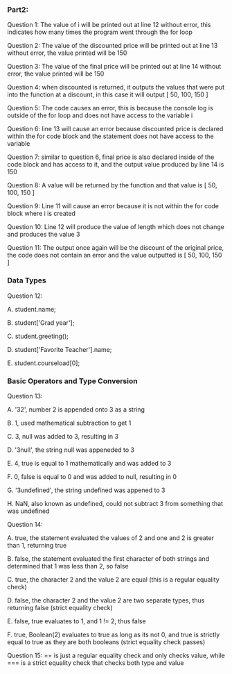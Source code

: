 ### Part2:
Question 1: The value of i will be printed out at line 12 without error, this indicates how many times the program went through the for loop

Question 2: The value of the discounted price will be printed out at line 13 without error, the value printed will be 150

Question 3: The value of the final price will be printed out at line 14 without error, the value printed will be 150

Question 4: when discounted is returned, it outputs the values that were put into the function at a discount, in this case it will output [ 50, 100, 150 ]

Question 5: The code causes an error, this is because the  console log is outside of the for loop and does not have access to the variable i

Question 6: line 13 will cause an error because discounted price is declared within the for code block and the statement does not have access to the variable

Question 7: similar to question 6, final price is also declared inside of the code block and has access to it, and the output value produced by line 14 is 150

Question 8: A value will be returned by the function and that value is [ 50, 100, 150 ]

Question 9: Line 11 will cause an error because it is not within the for code block where i is created 

Question 10: Line 12 will produce the value of length which does not change and produces the value 3

Question 11: The output once again will be the discount of the original price, the code does not contain an error and the value outputted is [ 50, 100, 150 ] 
### Data Types
Question 12:

A. student.name;

B. student['Grad year'];

C. student.greeting();

D. student['Favorite Teacher'].name;

E. student.courseload[0];

### Basic Operators and Type Conversion
Question 13:

A. '32', number 2 is appended onto 3 as a string

B. 1, used mathematical subtraction to get 1

C. 3, null was added to 3, resulting in 3

D. '3null', the string null was appeneded to 3

E. 4, true is equal to 1 mathematically and was added to 3

F. 0, false is equal to 0 and was added to null, resulting in 0

G. '3undefined', the string undefined was appened to 3

H. NaN, also known as undefined, could not subtract 3 from something that was undefined

Question 14:

A. true, the statement evaluated the values of 2 and one and 2 is greater than 1, returning true

B. false, the statement evaluated the first character of both strings and determined that 1 was less than 2, so false

C. true, the character 2 and the value 2 are equal (this is a regular equality check)

D. false, the character 2 and the value 2 are two separate types, thus returning false (strict equality check)

E. false, true evaluates to 1, and 1 != 2, thus false

F. true, Boolean(2) evaluates to true as long as its not 0, and true is strictly equal to true as they are both booleans (strict equality check passes)

Question 15: == is just a regular equality check and only checks value, while === is a strict equality check that checks both type and value




